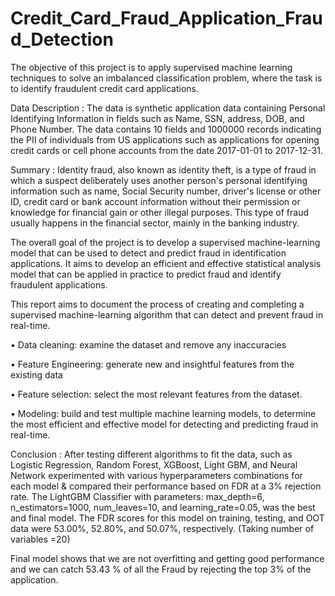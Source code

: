 # Credit_Card_Fraud_Application_Fraud_Detection

The objective of this project is to apply supervised machine learning techniques to solve an imbalanced classification problem, where the task is to identify fraudulent credit card applications.

Data Description : The data is synthetic application data containing Personal Identifying Information in fields such as Name, SSN, address, DOB, and Phone Number. The data contains 10 fields and 1000000 records indicating the PII of individuals from US applications such as applications for opening credit cards or cell phone accounts from the date 2017-01-01 to 2017-12-31.

Summary : Identity fraud, also known as identity theft, is a type of fraud in which a suspect deliberately uses another person's personal identifying information such as name, Social Security number, driver's license or other ID, credit card or bank account information without their permission or knowledge for financial gain or other illegal purposes. This type of fraud usually happens in the financial sector, mainly in the banking industry.

The overall goal of the project is to develop a supervised machine-learning model that can be used to detect and predict fraud in identification applications. It aims to develop an efficient and effective statistical analysis model that can be applied in practice to predict fraud and identify fraudulent applications.

This report aims to document the process of creating and completing a supervised machine-learning algorithm that can detect and prevent fraud in real-time.

• Data cleaning: examine the dataset and remove any inaccuracies

• Feature Engineering: generate new and insightful features from the existing data

• Feature selection: select the most relevant features from the dataset.

• Modeling: build and test multiple machine learning models, to determine the most efficient and effective model for detecting and predicting fraud in real-time.

Conclusion : After testing different algorithms to fit the data, such as Logistic Regression, Random Forest, XGBoost, Light GBM, and Neural Network experimented with various hyperparameters combinations for each model & compared their performance based on FDR at a 3% rejection rate. The LightGBM Classifier with parameters: max_depth=6, n_estimators=1000, num_leaves=10, and learning_rate=0.05, was the best and final model. The FDR scores for this model on training, testing, and OOT data were 53.00%, 52.80%, and 50.07%, respectively. (Taking number of variables =20)

Final model shows that we are not overfitting and getting good performance and we can catch 53.43 % of all the Fraud by rejecting the top 3% of the application.
